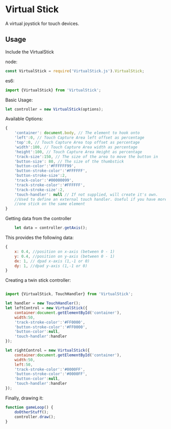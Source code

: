 # Virtual Stick
A virtual joystick for touch devices.


## Usage

Include the VirtualStick 

node:
```js
const VirtualStick = require('VirtualStick.js').VirtualStick;
```
es6:

```js
import {VirtualStick} from 'VirtualStick';
```

 Basic Usage:
```js
let controller = new VirtualStick(options);
```

Available Options:
```js
{
    'container': document.body, // The element to hook onto
    'left':0, // Touch Capture Area left offset as percentage
    'top':0, // Touch Capture Area top offset as percentage
    'width':100, // Touch Capture Area width as percentage
    'height':100, // Touch Capture Area Height as percentage
    'track-size':150, // The size of the area to move the button in
    'button-size': 80, // The size of the thumbstick
    'button-color':'#FFFFFF99',
    'button-stroke-color':'#FFFFFF',
    'button-stroke-size':2,
    'track-color':'#00000099',
    'track-stroke-color':'#FFFFFF',
    'track-stroke-size':2,
    'touch-handler': null // If not supplied, will create it's own. 
    //Used to define an external touch handler. Useful if you have more than 
    //one stick on the same element 
}
```

Getting data from the controller
```js
    let data = controller.getAxis();
```

This provides the following data:
```js
{
    x: 0.4, //position on x-axis (between 0 - 1)
    y: 0.4, //position on y-axis (between 0 - 1)
    dx: 1, // dpad x-axis (1,-1 or 0) 
    dy: 1, //dpad y-axis (1,-1 or 0)
}
```
Creating a twin stick controller:
```js

import {VirtualStick, TouchHandler} from 'VirtualStick';

let handler = new TouchHandler();
let leftControl = new VirtualStick({
    container:document.getElementById('container'),
    width:50,
    'track-stroke-color':'#FF0000',
    'button-stroke-color':'#FF0000',
    'button-color':null,
    'touch-handler':handler
});

let rightControl = new VirtualStick({
    container:document.getElementById('container'),
    width:50,
    left:50,
    'track-stroke-color':'#0000FF',
    'button-stroke-color':'#0000FF',
    'button-color':null,
    'touch-handler':handler
});
```

Finally, drawing it:
```js
function gameLoop() {
    doOtherStuff();
    controller.draw();
}
```